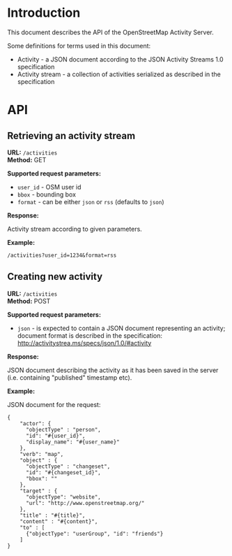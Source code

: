 Introduction
============

This document describes the API of the OpenStreetMap Activity Server.

Some definitions for terms used in this document:

* Activity - a JSON document according to the JSON Activity Streams 1.0 specification
* Activity stream - a collection of activities serialized as described in the specification

API
===

Retrieving an activity stream
-----------------------------

**URL:** `/activities`  
**Method:** GET

**Supported request parameters:**

* `user_id` - OSM user id
* `bbox` - bounding box
* `format` - can be either `json` or `rss` (defaults to `json`)

**Response:**

Activity stream according to given parameters.

**Example:**

`/activities?user_id=1234&format=rss`

Creating new activity
---------------------

**URL:** `/activities`  
**Method:** POST

**Supported request parameters:**

* `json` -  is expected to contain a JSON document representing an activity;
          document format is described in the specification: http://activitystrea.ms/specs/json/1.0/#activity

**Response:**

JSON document describing the activity as it has been saved in the server (i.e. containing "published" timestamp etc).

**Example:**

JSON document for the request:

    {
        "actor": {
          "objectType" : "person",
          "id": "#{user_id}",
          "display_name": "#{user_name}"
        },
        "verb": "map",
        "object" : {
          "objectType" : "changeset",
          "id": "#{changeset_id}",
          "bbox": ""
        },
        "target" : {
          "objectType": "website",
          "url": "http://www.openstreetmap.org/"
        },
        "title" : "#{title}",
        "content" : "#{content}",
        "to" : [
          {"objectType": "userGroup", "id": "friends"}
        ]
    }
